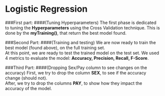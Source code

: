 # Logistic Regression
###First part:
####(Tuning Hyperparameters)
The first phase is dedicated to tuning the **Hyperparameters** using the 
Cross Validation technique. This is done by the **myTraining()**, that return the best model found.

###Second Part:
####(Training and testing)
We are now ready to train the best model (found above), on the full training 
set.   
At this point, we are ready to test the trained model on the test set. We used 4 metrics 
to evaluate the model: **Accuracy, Precision, Recall, F-Score**.

###Third Part:
####(Dropping Sex/Pay column to see changes on the accuracy)
First, we try to drop the column **SEX**, to see if the accuracy change (should not).  
After, we try to drop the columns **PAY**, to show how they impact the accuracy of the model.